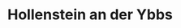 ---
title: Hollenstein an der Ybbs
url: /hollenstein-an-der-ybbs/
latitude: 47.856
longitude: 14.777
---